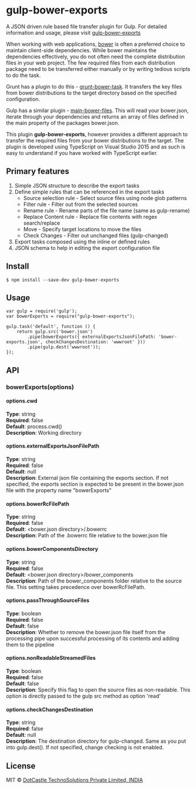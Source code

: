 # gulp-bower-exports #
A JSON driven rule based file transfer plugin for Gulp. For detailed information and usage, please visit [gulp-bower-exports](http://www.dotcastle.com/blog/gulp-bower-exports "gulp-bower-exports") 

When working with web applications, [bower](http://bower.io/ "Bower") is often a preferred choice to maintain client-side dependencies. While bower maintains the dependencies effectively, you do not often need the complete distribution files in your web project. The few required files from each distribution package need to be transferred either manually or by writing tedious scripts to do the task.

Grunt has a plugin to do this - [grunt-bower-task](https://github.com/yatskevich/grunt-bower-task "grunt-bower-task"). It transfers the key files from bower distributions to the target directory based on the specified configuration.

Gulp has a similar plugin - [main-bower-files](https://github.com/ck86/main-bower-files "main-bower-files"). This will read your bower.json, iterate through your dependencies and returns an array of files defined in the main property of the packages bower.json.

This plugin **gulp-bower-exports**, however provides a different approach to transfer the required files from your bower distributions to the target. The plugin is developed using TypeScript on Visual Studio 2015 and as such is easy to understand if you have worked with TypeScript earlier.

## Primary features ##
1. Simple JSON structure to describe the export tasks
2. Define simple rules that can be referenced in the export tasks
	- Source selection rule - Select source files using node glob patterns
	- Filter rule - Filter out from the selected sources
	- Rename rule - Rename parts of the file name (same as gulp-rename)
	- Replace Content rule - Replace file contents with regex search/replace
	- Move - Specify target locations to move the files
	- Check Changes - Filter out unchanged files (gulp-changed)
3. Export tasks composed using the inline or defined rules
4. JSON schema to help in editing the export configuration file

## Install ##
    $ npm install --save-dev gulp-bower-exports

## Usage ##
    var gulp = require('gulp');
    var bowerExports = require("gulp-bower-exports");

    gulp.task('default', function () {
	    return gulp.src('bower.json')
    		.pipe(bowerExports({ externalExportsJsonFilePath: 'bower-exports.json', checkChangesDestination: 'wwwroot' }))
    		.pipe(gulp.dest('wwwroot'));
    });

## API ##
### bowerExports(options) ###

#### options.cwd ####
**Type**: string  
**Required**: false  
**Default**: process.cwd()  
**Description**: Working directory  

#### options.externalExportsJsonFilePath ####
**Type**: string  
**Required**: false  
**Default**: null  
**Description**: External json file containing the exports section. If not specified, the exports section is expected to be present in the bower.json file with the property name "bowerExports"

#### options.bowerRcFilePath ####
**Type**: string  
**Required**: false  
**Default**: <bower.json directory>/.bowerrc  
**Description**: Path of the .bowerrc file relative to the bower.json file

#### options.bowerComponentsDirectory ####
**Type**: string  
**Required**: false  
**Default**: <bower.json directory>/bower_components  
**Description**: Path of the bower_components folder relative to the source file. This setting takes precedence over bowerRcFilePath.

#### options.passThroughSourceFiles ####
**Type**: boolean  
**Required**: false  
**Default**: false  
**Description**: Whether to remove the bower.json file itself from the processing pipe upon successful processing of its contents and adding them to the pipeline

#### options.nonReadableStreamedFiles ####
**Type**: boolean  
**Required**: false  
**Default**: false  
**Description**: Specify this flag to open the source files as non-readable. This option is directly passed to the gulp src method as option 'read'

#### options.checkChangesDestination ####
**Type**: string  
**Required**: false  
**Default**: null  
**Description**: The destination directory for gulp-changed. Same as you put into gulp.dest(). If not specified, change checking is not enabled.

## License ##
MIT © [DotCastle TechnoSolutions Private Limited, INDIA](http://www.dotcastle.com "DotCastle TechnoSolutions Private Limited, INDIA")
